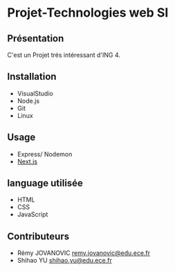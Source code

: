 # Projet-Technologies web SI

## Présentation

C'est un Projet trés intéressant d'ING 4.

## Installation

- VisualStudio
- Node.js
- Git
- Linux

## Usage

- Express/ Nodemon
- [Next.js](https://nextjs.org/)

## language utilisée

- HTML
- CSS
- JavaScript

## Contributeurs

- Rémy JOVANOVIC <remy.jovanovic@edu.ece.fr>
- Shihao YU   <shihao.yu@edu.ece.fr>
